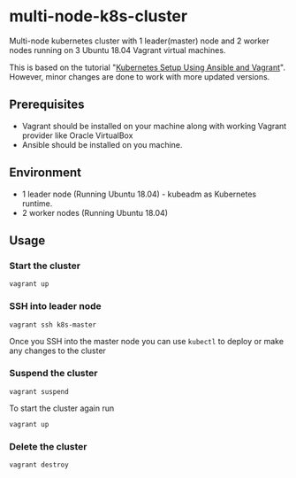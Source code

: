 # multi-node-k8s-cluster

Multi-node kubernetes cluster with 1 leader(master) node and 2 worker nodes running on 3 Ubuntu 18.04 Vagrant virtual machines.

This is based on the tutorial  "[Kubernetes Setup Using Ansible and Vagrant](https://kubernetes.io/blog/2019/03/15/kubernetes-setup-using-ansible-and-vagrant/)". However, minor changes are done to work with more updated versions.

## Prerequisites
- Vagrant should be installed on your machine along with working Vagrant provider like Oracle VirtualBox
- Ansible should be installed on you machine.

## Environment
- 1 leader node (Running Ubuntu 18.04) - kubeadm as Kubernetes runtime.
- 2 worker nodes (Running Ubuntu 18.04)

## Usage

### Start the cluster

```shell
vagrant up
```

### SSH into leader node

```shell
vagrant ssh k8s-master
```

Once you SSH into the master node you can use `kubectl` to deploy or make any changes to the cluster

### Suspend the cluster

```shell
vagrant suspend
```

To start the cluster again run 

```shell
vagrant up
```

### Delete the cluster

```shell
vagrant destroy
```